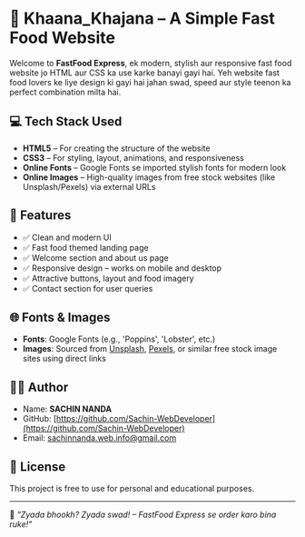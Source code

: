 # 
# 🍔 Khaana_Khajana – A Simple Fast Food Website

Welcome to **FastFood Express**, ek modern, stylish aur responsive fast food website jo HTML aur CSS ka use karke banayi gayi hai. Yeh website fast food lovers ke liye design ki gayi hai jahan swad, speed aur style teenon ka perfect combination milta hai.

## 💻 Tech Stack Used

- **HTML5** – For creating the structure of the website  
- **CSS3** – For styling, layout, animations, and responsiveness  
- **Online Fonts** – Google Fonts se imported stylish fonts for modern look  
- **Online Images** – High-quality images from free stock websites (like Unsplash/Pexels) via external URLs

## 🎯 Features

- ✅ Clean and modern UI
- ✅ Fast food themed landing page
- ✅ Welcome section and about us page
- ✅ Responsive design – works on mobile and desktop
- ✅ Attractive buttons, layout and food imagery
- ✅ Contact section for user queries



## 🌐 Fonts & Images

- **Fonts**: Google Fonts (e.g., 'Poppins', 'Lobster', etc.)
- **Images**: Sourced from [Unsplash](https://unsplash.com), [Pexels](https://pexels.com), or similar free stock image sites using direct links



## 🧑‍💻 Author

- Name: **SACHIN NANDA**
- GitHub: [https://github.com/Sachin-WebDeveloper](https://github.com/Sachin-WebDeveloper)
- Email: sachinnanda.web.info@gmail.com

## 📃 License

This project is free to use for personal and educational purposes.

---

🍕 *"Zyada bhookh? Zyada swad! – FastFood Express se order karo bina ruke!"*



